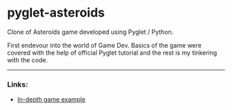 # pyglet-asteroids
Clone of Asteroids game developed using Pyglet / Python.

First endevour into the world of Game Dev.
Basics of the game were covered with the help of official Pyglet tutorial and the rest is my tinkering with the code.

---
### Links:
 - [In-depth game example](https://pyglet.readthedocs.io/en/latest/programming_guide/examplegame.html#programming-guide-game)
